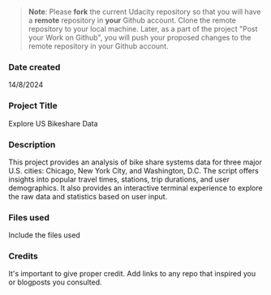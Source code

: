 >**Note**: Please **fork** the current Udacity repository so that you will have a **remote** repository in **your** Github account. Clone the remote repository to your local machine. Later, as a part of the project "Post your Work on Github", you will push your proposed changes to the remote repository in your Github account.

### Date created
14/8/2024

### Project Title
Explore US Bikeshare Data

### Description
This project provides an analysis of bike share systems data for three major U.S. cities: Chicago, New York City, and Washington, D.C. The script offers insights into popular travel times, stations, trip durations, and user demographics. It also provides an interactive terminal experience to explore the raw data and statistics based on user input.

### Files used
Include the files used

### Credits
It's important to give proper credit. Add links to any repo that inspired you or blogposts you consulted.

